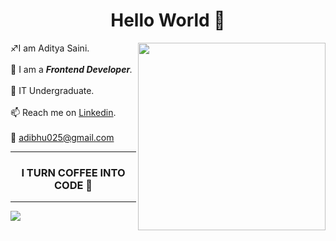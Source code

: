 
<h1 align = 'center'> Hello World 👋  </h1>
<img align ="right" width="300" src="https://cdn.dribbble.com/users/31664/screenshots/6617652/morgan_4.gif">
♐I am Aditya Saini. <br><br>
🔹 I am a <i><b>Frontend Developer</b>.</i> <br><br>
🌱 IT Undergraduate.<br><br>
📫 Reach me on <a href="https://www.linkedin.com/in/aditya-saini-286aa2182/" target =" _blank">Linkedin</a>.<br><br>
📧 <a href="adibhu025@gmail.com" target="_blank">adibhu025@gmail.com</a><hr>
<h3 align = "center">I TURN COFFEE INTO CODE 🔄</h3><hr>
<img src="https://github-readme-stats.vercel.app/api?username=deadpool-developer&&show_icons=true&title_color=ffffff&icon_color=bb2acf&text_color=daf7dc&bg_color=151515">
